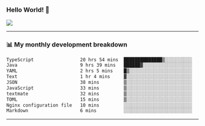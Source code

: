### Hello World! 👋

<a>
  <img align="center" src="https://github-readme-stats.vercel.app/api?username=megatunger&count_private=true&include_all_commits=true&bg_color=30,56CCF2,2F80ED&title_color=fff&text_color=fff" />
</a>

------
### 📊 My monthly development breakdown

<!--START_SECTION:waka-->

```txt
TypeScript                 20 hrs 54 mins  ██████████████▒░░░░░░░░░░   57.11 %
Java                       9 hrs 39 mins   ██████▓░░░░░░░░░░░░░░░░░░   26.38 %
YAML                       2 hrs 5 mins    █▒░░░░░░░░░░░░░░░░░░░░░░░   05.71 %
Text                       1 hr 4 mins     ▓░░░░░░░░░░░░░░░░░░░░░░░░   02.95 %
JSON                       38 mins         ▒░░░░░░░░░░░░░░░░░░░░░░░░   01.76 %
JavaScript                 33 mins         ▒░░░░░░░░░░░░░░░░░░░░░░░░   01.54 %
textmate                   32 mins         ▒░░░░░░░░░░░░░░░░░░░░░░░░   01.46 %
TOML                       15 mins         ▒░░░░░░░░░░░░░░░░░░░░░░░░   00.70 %
Nginx configuration file   10 mins         ░░░░░░░░░░░░░░░░░░░░░░░░░   00.46 %
Markdown                   6 mins          ░░░░░░░░░░░░░░░░░░░░░░░░░   00.28 %
```

<!--END_SECTION:waka-->

------
